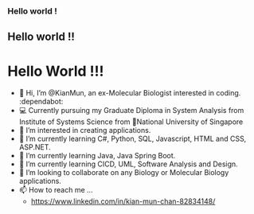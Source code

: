 ### Hello world !
## Hello world !!
# Hello World !!!
- 👋 Hi, I’m @KianMun, an ex-Molecular Biologist interested in coding. :dependabot:
- :computer:  Currently pursuing my Graduate Diploma in System Analysis from Institute of Systems Science from :school:National University of Singapore
- 👀 I’m interested in creating applications. 
- 🌱 I’m currently learning C#, Python, SQL, Javascript, HTML and CSS, ASP.NET.
- 🌱 I’m currently learning Java, Java Spring Boot.
- 🌱 I’m currently learning CICD, UML, Software Analysis and Design.
- 💞️ I’m looking to collaborate on any Biology or Molecular Biology applications.
- 📫 How to reach me ...
  - https://www.linkedin.com/in/kian-mun-chan-82834148/
  

<!---
KianMun/KianMun is a ✨ special ✨ repository because its `README.md` (this file) appears on your GitHub profile.
You can click the Preview link to take a look at your changes.
--->
